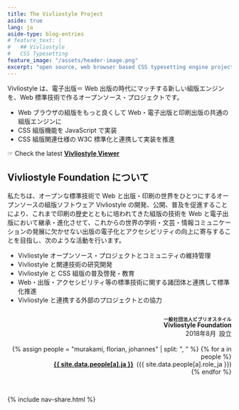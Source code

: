```yaml
---
title: The Vivliostyle Project
aside: true
lang: ja
aside-type: blog-entries
# feature_text: |
#   ## Vivliostyle
#   CSS Typesetting
feature_image: "/assets/header-image.png"
excerpt: "open source, web browser based CSS typesetting engine project"
---
```


Vivliostyle は、電子出版＝ Web 出版の時代にマッチする新しい組版エンジンを、Web 標準技術で作るオープンソース・プロジェクトです。

- Web ブラウザの組版をもっと良くして Web・電子出版と印刷出版の共通の組版エンジンに
- CSS 組版機能を JavaScript で実装
- CSS 組版関連仕様の W3C 標準化と連携して実装を推進

☞ Check the latest [**Vivliostyle Viewer**](https://vivliostyle.org/viewer)

## Vivliostyle Foundation について

私たちは、オープンな標準技術で Web と出版・印刷の世界をひとつにするオープンソースの組版ソフトウェア Vivliostyle の開発、公開、普及を促進することにより、これまで印刷の歴史とともに培われてきた組版の技術を Web と電子出版において継承・進化させて、これからの世界の学術・文芸・情報コミュニケーションの発展に欠かせない出版の電子化とアクセシビリティの向上に寄与することを目指し、次のような活動を行います。

- Vivliostyle オープンソース・プロジェクトとコミュニティの維持管理
- Vivliostyle と関連技術の研究開発
- Vivliostyle と CSS 組版の普及啓発・教育
- Web・出版・アクセシビリティ等の標準技術に関する諸団体と連携して標準化推進
- Vivliostyle と連携する外部のプロジェクトとの協力

<div style="margin: 2em 0 1em; text-align: right">
<div><strong><ruby>Vivliostyle Foundation<rt style="font-size: 75%">一般社団法人ビブリオスタイル</rt></ruby></strong></div>
<div>2018年8月&ensp;設立</div>
<br>
{% assign people = "murakami, florian, johannes" | split: ", " %}
{% for a in people %}
<div><strong><a href="mailto:{{ site.data.people[a].email }}">{{ site.data.people[a].ja }}</a></strong>&ensp;({{ site.data.people[a].role_ja }})</div>
{% endfor %}
</div>
<br>

{% include nav-share.html %}
